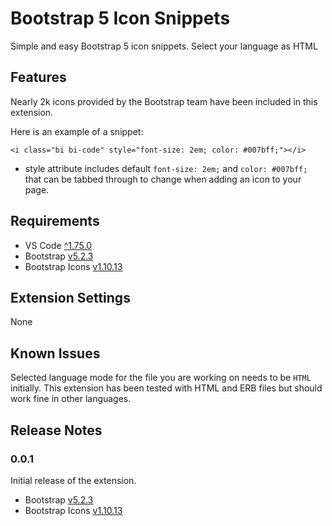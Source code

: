 # Bootstrap 5 Icon Snippets

Simple and easy Bootstrap 5 icon snippets. Select your language as HTML 

## Features

Nearly 2k icons provided by the Bootstrap team have been included in this extension.

Here is an example of a snippet:

```<i class="bi bi-code" style="font-size: 2em; color: #007bff;"></i>```

- style attribute includes default `font-size: 2em;` and `color: #007bff;` that can be tabbed through to change when adding an icon to your page.


## Requirements
- VS Code [^1.75.0](https://code.visualstudio.com)
- Bootstrap [v5.2.3](https://getbootstrap.com/)
- Bootstrap Icons [v1.10.13](https://github.com/twbs/bootstrap/releases/tag/v1.10.3)

## Extension Settings

None

## Known Issues

Selected language mode for the file you are working on needs to be `HTML` initially. This extension has been tested with HTML and ERB files but should work fine in other languages.

## Release Notes

### 0.0.1

Initial release of the extension.
- Bootstrap [v5.2.3](https://getbootstrap.com/)
- Bootstrap Icons [v1.10.13](https://github.com/twbs/bootstrap/releases/tag/v1.10.3)

